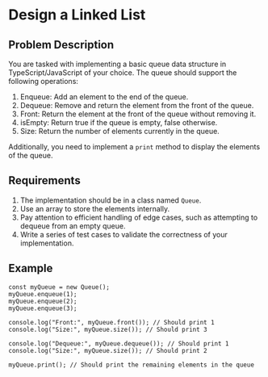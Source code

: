 # Design a Linked List

## Problem Description

You are tasked with implementing a basic queue data structure in TypeScript/JavaScript of your choice. The queue should support the following operations:

1.  Enqueue: Add an element to the end of the queue.
2.  Dequeue: Remove and return the element from the front of the queue.
3.  Front: Return the element at the front of the queue without removing it.
4.  isEmpty: Return true if the queue is empty, false otherwise.
5.  Size: Return the number of elements currently in the queue.

Additionally, you need to implement a `print` method to display the elements of the queue.

## Requirements

1.  The implementation should be in a class named `Queue`.
2.  Use an array to store the elements internally.
3.  Pay attention to efficient handling of edge cases, such as attempting to dequeue from an empty queue.
4.  Write a series of test cases to validate the correctness of your implementation.

## Example

```
const myQueue = new Queue();
myQueue.enqueue(1);
myQueue.enqueue(2);
myQueue.enqueue(3);

console.log("Front:", myQueue.front()); // Should print 1
console.log("Size:", myQueue.size()); // Should print 3

console.log("Dequeue:", myQueue.dequeue()); // Should print 1
console.log("Size:", myQueue.size()); // Should print 2

myQueue.print(); // Should print the remaining elements in the queue
```
